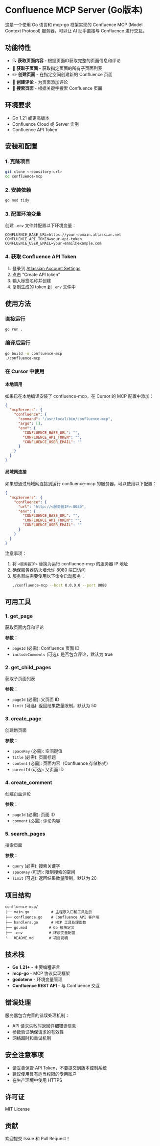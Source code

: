 # Confluence MCP Server (Go版本)

这是一个使用 Go 语言和 mcp-go 框架实现的 Confluence MCP (Model Context Protocol) 服务器，可以让 AI 助手直接与 Confluence 进行交互。

## 功能特性

- 🔍 **获取页面内容** - 根据页面ID获取完整的页面信息和评论
- 📄 **获取子页面** - 获取指定页面的所有子页面列表
- ✏️ **创建页面** - 在指定空间创建新的 Confluence 页面
- 💬 **创建评论** - 为页面添加评论
- 🔎 **搜索页面** - 根据关键字搜索 Confluence 页面

## 环境要求

- Go 1.21 或更高版本
- Confluence Cloud 或 Server 实例
- Confluence API Token

## 安装和配置

### 1. 克隆项目

```bash
git clone <repository-url>
cd confluence-mcp
```

### 2. 安装依赖

```bash
go mod tidy
```

### 3. 配置环境变量

创建 `.env` 文件并配置以下环境变量：

```env
CONFLUENCE_BASE_URL=https://your-domain.atlassian.net
CONFLUENCE_API_TOKEN=your-api-token
CONFLUENCE_USER_EMAIL=your-email@example.com
```

### 4. 获取 Confluence API Token

1. 登录到 [Atlassian Account Settings](https://id.atlassian.com/manage-profile/security/api-tokens)
2. 点击 "Create API token"
3. 输入标签名称并创建
4. 复制生成的 token 到 `.env` 文件中

## 使用方法

### 直接运行

```bash
go run .
```

### 编译后运行

```bash
go build -o confluence-mcp
./confluence-mcp
```

### 在 Cursor 中使用

#### 本地调用

如果已在本地编译安装了 confluence-mcp，在 Cursor 的 MCP 配置中添加：

```json
{
  "mcpServers": {
    "confluence": {
      "command": "/usr/local/bin/confluence-mcp",
      "args": [],
      "env": {
        "CONFLUENCE_BASE_URL": "",
        "CONFLUENCE_API_TOKEN": "",
        "CONFLUENCE_USER_EMAIL": ""
      }
    }
  }
}
```

#### 局域网连接

如果想通过局域网连接到运行 confluence-mcp 的服务器，可以使用以下配置：

```json
{
  "mcpServers": {
    "confluence": {
      "url": "http://<服务器IP>:8080",
      "env": {
        "CONFLUENCE_BASE_URL": "",
        "CONFLUENCE_API_TOKEN": "",
        "CONFLUENCE_USER_EMAIL": ""
      }
    }
  }
}
```

注意事项：
1. 将 `<服务器IP>` 替换为运行 confluence-mcp 的服务器 IP 地址
2. 确保服务器防火墙允许 8080 端口访问
3. 服务器端需要使用以下命令启动服务：
   ```bash
   ./confluence-mcp --host 0.0.0.0 --port 8080
   ```

## 可用工具

### 1. get_page
获取页面内容和评论

**参数：**
- `pageId` (必需): Confluence 页面 ID
- `includeComments` (可选): 是否包含评论，默认为 true

### 2. get_child_pages
获取子页面列表

**参数：**
- `pageId` (必需): 父页面 ID
- `limit` (可选): 返回结果数量限制，默认为 50

### 3. create_page
创建新页面

**参数：**
- `spaceKey` (必需): 空间键值
- `title` (必需): 页面标题
- `content` (必需): 页面内容（Confluence 存储格式）
- `parentId` (可选): 父页面 ID

### 4. create_comment
创建页面评论

**参数：**
- `pageId` (必需): 页面 ID
- `comment` (必需): 评论内容

### 5. search_pages
搜索页面

**参数：**
- `query` (必需): 搜索关键字
- `spaceKey` (可选): 限制搜索的空间
- `limit` (可选): 返回结果数量限制，默认为 20

## 项目结构

```
confluence-mcp/
├── main.go          # 主程序入口和工具注册
├── confluence.go    # Confluence API 客户端
├── handlers.go      # MCP 工具处理函数
├── go.mod          # Go 模块定义
├── .env            # 环境变量配置
└── README.md       # 项目说明
```

## 技术栈

- **Go 1.21+** - 主要编程语言
- **mcp-go** - MCP 协议实现框架
- **godotenv** - 环境变量管理
- **Confluence REST API** - 与 Confluence 交互

## 错误处理

服务器包含完善的错误处理机制：
- API 请求失败时返回详细错误信息
- 参数验证确保请求的有效性
- 网络超时和重试机制

## 安全注意事项

- 请妥善保管 API Token，不要提交到版本控制系统
- 建议使用具有适当权限的专用账户
- 在生产环境中使用 HTTPS

## 许可证

MIT License

## 贡献

欢迎提交 Issue 和 Pull Request！